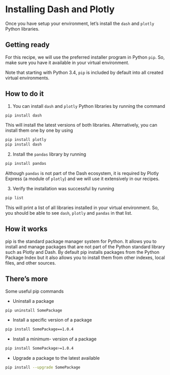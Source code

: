 # Installing Dash and Plotly

Once you have setup your environment, let’s install the `dash` and `plotly` Python libraries.

## Getting ready

For this recipe, we will use the preferred installer program in Python `pip`. So, make sure you have it available in your virtual environment.

Note that starting with Python 3.4, `pip` is included by default into all created virtual environments.

## How to do it

1. You can install `dash` and `plotly` Python  libraries by running the command

```bash
pip install dash
```

This will install the latest versions of both libraries. Alternatively, you can install them one by one by using

```bash
pip install plotly
pip install dash
```

2. Install the `pandas` library by running

```bash
pip install pandas
```

Although `pandas` is not part of the Dash ecosystem, it is required by Plotly Express (a module of `plotly`) and we will use it extensively in our recipes.

3. Verify the installation was successful by running

```bash
pip list
```

This will print a list of all libraries installed in your virtual environment. So, you should be able to see `dash`, `plotly` and `pandas`  in that list.

## How it works

pip is the standard package manager system for Python. It allows you to install and manage packages that are not part of the Python standard library such as Plotly and Dash. By default pip installs packages from the Python Package Index but it also allows you to install them from other indexes, local files, and other sources.

## There’s more

Some useful pip commands

- Uninstall a package

```bash
pip uninstall SomePackage
```

- Install a specific version of a package

```bash
pip install SomePackage==1.0.4
```

- Install a minimum- version of a package

```bash
pip install SomePackage>=1.0.4
```

- Upgrade a package to the latest available

```bash
pip install --upgrade SomePackage
```
